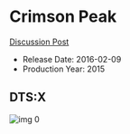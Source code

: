 # Crimson Peak

[Discussion Post](https://www.avsforum.com/threads/bass-eq-for-filtered-movies.2995212/post-56885422)

* Release Date: 2016-02-09
* Production Year: 2015

## DTS:X

![img 0](https://i.imgur.com/PbxS0Pr.jpg)

